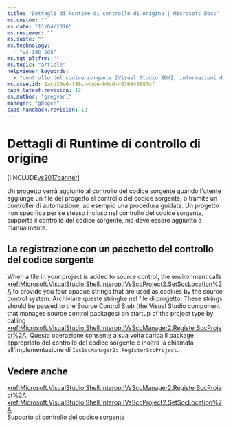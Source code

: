 ```yaml
---
title: "Dettagli di Runtime di controllo di origine | Microsoft Docs"
ms.custom: ""
ms.date: "11/04/2016"
ms.reviewer: ""
ms.suite: ""
ms.technology: 
  - "vs-ide-sdk"
ms.tgt_pltfrm: ""
ms.topic: "article"
helpviewer_keywords: 
  - "controllo del codice sorgente [Visual Studio SDK], informazioni di runtime"
ms.assetid: 1acd30e0-f98c-4bde-b9cd-4076845887df
caps.latest.revision: 12
ms.author: "gregvanl"
manager: "ghogen"
caps.handback.revision: 12
---
```

# Dettagli di Runtime di controllo di origine
[!INCLUDE[vs2017banner](../../code-quality/includes/vs2017banner.md)]

Un progetto verrà aggiunto al controllo del codice sorgente quando l'utente aggiunge un file del progetto al controllo del codice sorgente, o tramite un controller di automazione, ad esempio una procedura guidata.  Un progetto non specifica per se stesso incluso nel controllo del codice sorgente, supporta il controllo del codice sorgente, ma deve essere aggiunto a manualmente.  
  
## La registrazione con un pacchetto del controllo del codice sorgente  
 When a file in your project is added to source control, the environment calls <xref:Microsoft.VisualStudio.Shell.Interop.IVsSccProject2.SetSccLocation%2A> to provide you four opaque strings that are used as cookies by the source control system.  Archiviare queste stringhe nel file di progetto.  These strings should be passed to the Source Control Stub \(the Visual Studio component that manages source control packages\) on startup of the project type by calling <xref:Microsoft.VisualStudio.Shell.Interop.IVsSccManager2.RegisterSccProject%2A>.  Questa operazione consente a sua volta carica il package appropriato del controllo del codice sorgente e inoltra la chiamata all'implementazione di `IVsSccManager2::RegisterSccProject`.  
  
## Vedere anche  
 <xref:Microsoft.VisualStudio.Shell.Interop.IVsSccManager2.RegisterSccProject%2A>   
 <xref:Microsoft.VisualStudio.Shell.Interop.IVsSccProject2.SetSccLocation%2A>   
 [Supporto di controllo del codice sorgente](../../extensibility/internals/supporting-source-control.md)